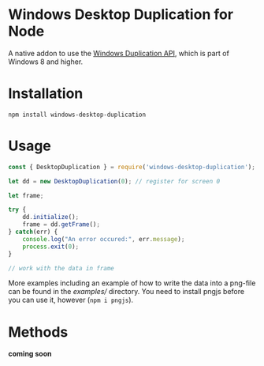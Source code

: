 # Windows Desktop Duplication for Node

A native addon to use the [Windows Duplication API](https://docs.microsoft.com/en-us/windows/win32/direct3ddxgi/desktop-dup-api), which is part of Windows 8 and higher.

# Installation

	npm install windows-desktop-duplication

# Usage

```javascript
const { DesktopDuplication } = require('windows-desktop-duplication');

let dd = new DesktopDuplication(0); // register for screen 0

let frame;

try {
	dd.initialize();
	frame = dd.getFrame();
} catch(err) {
	console.log("An error occured:", err.message);
	process.exit(0);
}

// work with the data in frame
```

More examples including an example of how to write the data into a png-file can be found in the _examples/_ directory.
You need to install pngjs before you can use it, however (`npm i pngjs`).

# Methods

**coming soon**